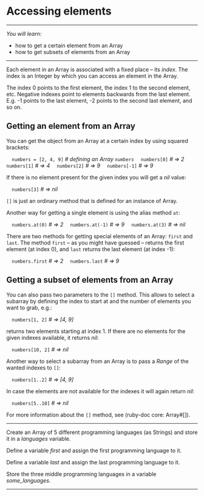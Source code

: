 # Accessing elements

---

*You will learn:*
- how to get a certain element from an Array
- how to get subsets of elements from an Array

---

Each element in an Array is associated with a fixed place – its *index*.
The index is an Integer by which you can access an element in the Array.

The index 0 points to the first element, the index 1 to the second element, etc.
Negative indexes point to elements backwards from the last element. E.g. -1 points
to the last element, -2 points to the second last element, and so on.

## Getting an element from an Array

You can get the object from an Array at a certain index by using squared brackets:

`  numbers = [2, 4, 9]` *# defining an Array `numbers`*
`  numbers[0]`          *# => 2*
`  numbers[1]`          *# => 4*
`  numbers[2]`          *# => 9*
`  numbers[-1]`         *# => 9*

If there is no element present for the given index you will get a *nil* value:

`  numbers[3]`          *# => nil*

`[]` is just an ordinary method that is defined for an instance of Array.

Another way for getting a single element is using the alias method `at`:

`  numbers.at(0)`       *# => 2*
`  numbers.at(-1)`      *# => 9*
`  numbers.at(3)`       *# => nil*

There are two methods for getting special elements of an Array: `first` and `last`.
The method `first` – as you might have guessed – returns the first element 
(at index 0), and `last` returns the last element (at index -1):

`  numbers.first`       *# => 2*
`  numbers.last`        *# => 9*

## Getting a subset of elements from an Array

You can also pass two parameters to the `[]` method. This allows to select a subarray
by defining the index to start at and the number of elements you want to grab, e.g.:

`  numbers[1, 2]`       *# => [4, 9]*

returns two elements starting at index 1. If there are no elements for the given indexes
available, it returns *nil*:

`  numbers[10, 2]`      *# => nil*

Another way to select a subarray from an Array is to pass a *Range* of the wanted
indexes to `[]`:

`  numbers[1..2]`       *# => [4, 9]*

In case the elements are not available for the indexes it will again return *nil*:

`  numbers[5..10]`      *# => nil*

For more information about the `[]` method, see (ruby-doc core: Array#[]).

---

Create an Array of 5 different programming languages (as Strings) and store it in
a *languages* variable.

Define a variable *first* and assign the first programming language to it.

Define a variable *last* and assign the last programming language to it.

Store the three middle programming languages in a variable *some_languages*.

---
